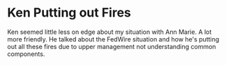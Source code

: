 # Ken Putting out Fires

Ken seemed little less on edge about my situation with Ann Marie. A lot more friendly. He talked about the FedWire situation and how he's putting out all these fires due to upper management not understanding common components.
